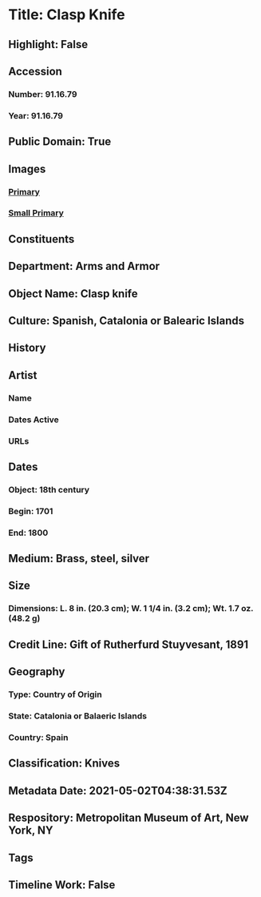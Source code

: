 # Title: Clasp Knife
## Highlight: False
## Accession
### Number: 91.16.79
### Year: 91.16.79
## Public Domain: True
## Images
### [Primary](https://images.metmuseum.org/CRDImages/aa/original/SF91_16_79.JPG)
### [Small Primary](https://images.metmuseum.org/CRDImages/aa/web-large/SF91_16_79.JPG)
## Constituents
## Department: Arms and Armor
## Object Name: Clasp knife
## Culture: Spanish, Catalonia or Balearic Islands
## History
## Artist
### Name
### Dates Active
### URLs
## Dates
### Object: 18th century
### Begin: 1701
### End: 1800
## Medium: Brass, steel, silver
## Size
### Dimensions: L. 8 in. (20.3 cm); W. 1 1/4 in. (3.2 cm); Wt. 1.7 oz. (48.2 g)
## Credit Line: Gift of Rutherfurd Stuyvesant, 1891
## Geography
### Type: Country of Origin
### State: Catalonia or Balaeric Islands
### Country: Spain
## Classification: Knives
## Metadata Date: 2021-05-02T04:38:31.53Z
## Respository: Metropolitan Museum of Art, New York, NY
## Tags
## Timeline Work: False